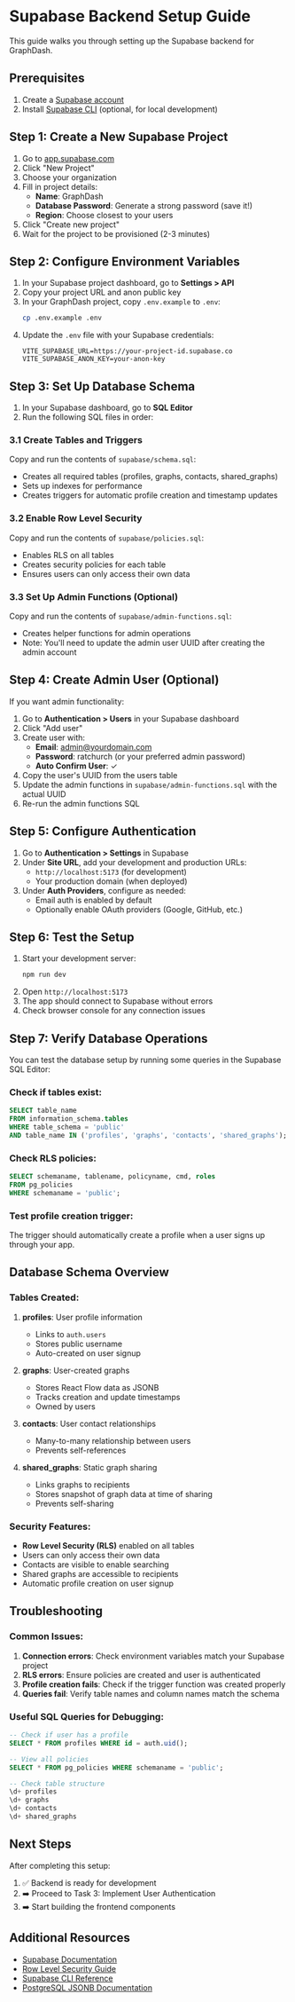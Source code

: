 # Supabase Backend Setup Guide

This guide walks you through setting up the Supabase backend for GraphDash.

## Prerequisites

1. Create a [Supabase account](https://supabase.com)
2. Install [Supabase CLI](https://supabase.com/docs/guides/cli) (optional, for local development)

## Step 1: Create a New Supabase Project

1. Go to [app.supabase.com](https://app.supabase.com)
2. Click "New Project"
3. Choose your organization
4. Fill in project details:
   - **Name**: GraphDash
   - **Database Password**: Generate a strong password (save it!)
   - **Region**: Choose closest to your users
5. Click "Create new project"
6. Wait for the project to be provisioned (2-3 minutes)

## Step 2: Configure Environment Variables

1. In your Supabase project dashboard, go to **Settings > API**
2. Copy your project URL and anon public key
3. In your GraphDash project, copy `.env.example` to `.env`:
   ```bash
   cp .env.example .env
   ```
4. Update the `.env` file with your Supabase credentials:
   ```
   VITE_SUPABASE_URL=https://your-project-id.supabase.co
   VITE_SUPABASE_ANON_KEY=your-anon-key
   ```

## Step 3: Set Up Database Schema

1. In your Supabase dashboard, go to **SQL Editor**
2. Run the following SQL files in order:

### 3.1 Create Tables and Triggers
Copy and run the contents of `supabase/schema.sql`:
- Creates all required tables (profiles, graphs, contacts, shared_graphs)
- Sets up indexes for performance
- Creates triggers for automatic profile creation and timestamp updates

### 3.2 Enable Row Level Security
Copy and run the contents of `supabase/policies.sql`:
- Enables RLS on all tables
- Creates security policies for each table
- Ensures users can only access their own data

### 3.3 Set Up Admin Functions (Optional)
Copy and run the contents of `supabase/admin-functions.sql`:
- Creates helper functions for admin operations
- Note: You'll need to update the admin user UUID after creating the admin account

## Step 4: Create Admin User (Optional)

If you want admin functionality:

1. Go to **Authentication > Users** in your Supabase dashboard
2. Click "Add user"
3. Create user with:
   - **Email**: admin@yourdomain.com
   - **Password**: ratchurch (or your preferred admin password)
   - **Auto Confirm User**: ✓
4. Copy the user's UUID from the users table
5. Update the admin functions in `supabase/admin-functions.sql` with the actual UUID
6. Re-run the admin functions SQL

## Step 5: Configure Authentication

1. Go to **Authentication > Settings** in Supabase
2. Under **Site URL**, add your development and production URLs:
   - `http://localhost:5173` (for development)
   - Your production domain (when deployed)
3. Under **Auth Providers**, configure as needed:
   - Email auth is enabled by default
   - Optionally enable OAuth providers (Google, GitHub, etc.)

## Step 6: Test the Setup

1. Start your development server:
   ```bash
   npm run dev
   ```
2. Open `http://localhost:5173`
3. The app should connect to Supabase without errors
4. Check browser console for any connection issues

## Step 7: Verify Database Operations

You can test the database setup by running some queries in the Supabase SQL Editor:

### Check if tables exist:
```sql
SELECT table_name 
FROM information_schema.tables 
WHERE table_schema = 'public' 
AND table_name IN ('profiles', 'graphs', 'contacts', 'shared_graphs');
```

### Check RLS policies:
```sql
SELECT schemaname, tablename, policyname, cmd, roles 
FROM pg_policies 
WHERE schemaname = 'public';
```

### Test profile creation trigger:
The trigger should automatically create a profile when a user signs up through your app.

## Database Schema Overview

### Tables Created:

1. **profiles**: User profile information
   - Links to `auth.users`
   - Stores public username
   - Auto-created on user signup

2. **graphs**: User-created graphs
   - Stores React Flow data as JSONB
   - Tracks creation and update timestamps
   - Owned by users

3. **contacts**: User contact relationships
   - Many-to-many relationship between users
   - Prevents self-references

4. **shared_graphs**: Static graph sharing
   - Links graphs to recipients
   - Stores snapshot of graph data at time of sharing
   - Prevents self-sharing

### Security Features:

- **Row Level Security (RLS)** enabled on all tables
- Users can only access their own data
- Contacts are visible to enable searching
- Shared graphs are accessible to recipients
- Automatic profile creation on user signup

## Troubleshooting

### Common Issues:

1. **Connection errors**: Check environment variables match your Supabase project
2. **RLS errors**: Ensure policies are created and user is authenticated
3. **Profile creation fails**: Check if the trigger function was created properly
4. **Queries fail**: Verify table names and column names match the schema

### Useful SQL Queries for Debugging:

```sql
-- Check if user has a profile
SELECT * FROM profiles WHERE id = auth.uid();

-- View all policies
SELECT * FROM pg_policies WHERE schemaname = 'public';

-- Check table structure
\d+ profiles
\d+ graphs  
\d+ contacts
\d+ shared_graphs
```

## Next Steps

After completing this setup:

1. ✅ Backend is ready for development
2. ➡️ Proceed to Task 3: Implement User Authentication
3. ➡️ Start building the frontend components

## Additional Resources

- [Supabase Documentation](https://supabase.com/docs)
- [Row Level Security Guide](https://supabase.com/docs/guides/auth/row-level-security)
- [Supabase CLI Reference](https://supabase.com/docs/reference/cli)
- [PostgreSQL JSONB Documentation](https://www.postgresql.org/docs/current/datatype-json.html)
